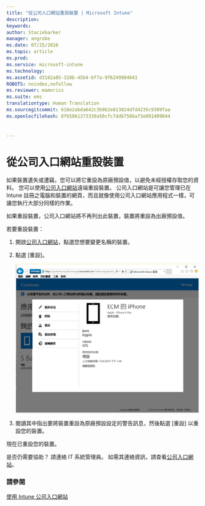 ```yaml
---
title: "從公司入口網站重設裝置 | Microsoft Intune"
description: 
keywords: 
author: Staciebarker
manager: angrobe
ms.date: 07/25/2016
ms.topic: article
ms.prod: 
ms.service: microsoft-intune
ms.technology: 
ms.assetid: d3182a85-328b-45b4-bf7a-9f6249984641
ROBOTS: noindex,nofollow
ms.reviewer: mamoriss
ms.suite: ems
translationtype: Human Translation
ms.sourcegitcommit: 618e2abda642c3b9b2e813824dfd4235c9309faa
ms.openlocfilehash: 8f65861373339a50cfc7dd6756baf3e091409044


---
```



# 從公司入口網站重設裝置

如果裝置遺失或遭竊，您可以將它重設為原廠預設值，以避免未經授權存取您的資料。 您可以使用[公司入口網站](http://portal.manage.microsoft.com)遠端重設裝置。 公司入口網站是可讓您管理已在 Intune 註冊之電腦和裝置的網頁，而且就像使用公司入口網站應用程式一樣，可讓您執行大部分同樣的作業。

如果重設裝置，公司入口網站將不再列出此裝置，裝置將重設為出廠預設值。

若要重設裝置：

1.  開啟[公司入口網站](http://portal.manage.microsoft.com)，點選您想要變更名稱的裝置。

2.  點選 [重設]。

    ![reset-device-option-on-company-portal-website](./media//iwp-screen-with-all-options.png)

3. 閱讀其中指出要將裝置重設為原廠預設設定的警告訊息，然後點選 [重設] 以重設您的裝置。

現在已重設您的裝置。

是否仍需要協助？ 請連絡 IT 系統管理員。 如需其連絡資訊，請查看[公司入口網站](http://portal.manage.microsoft.com)。

### 請參閱
[使用 Intune 公司入口網站](using-the-intune-company-portal-website.md)



<!--HONumber=Jul16_HO4-->


